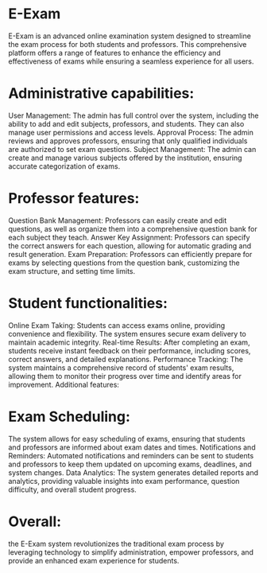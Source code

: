 # E-Exam
E-Exam is an advanced online examination system designed to streamline the exam process for both students and professors. This comprehensive platform offers a range of features to enhance the efficiency and effectiveness of exams while ensuring a seamless experience for all users.

# Administrative capabilities:
User Management: The admin has full control over the system, including the ability to add and edit subjects, professors, and students. They can also manage user permissions and access levels.
Approval Process: The admin reviews and approves professors, ensuring that only qualified individuals are authorized to set exam questions.
Subject Management: The admin can create and manage various subjects offered by the institution, ensuring accurate categorization of exams.

# Professor features:
Question Bank Management: Professors can easily create and edit questions, as well as organize them into a comprehensive question bank for each subject they teach.
Answer Key Assignment: Professors can specify the correct answers for each question, allowing for automatic grading and result generation.
Exam Preparation: Professors can efficiently prepare for exams by selecting questions from the question bank, customizing the exam structure, and setting time limits.

# Student functionalities:
Online Exam Taking: Students can access exams online, providing convenience and flexibility. The system ensures secure exam delivery to maintain academic integrity.
Real-time Results: After completing an exam, students receive instant feedback on their performance, including scores, correct answers, and detailed explanations.
Performance Tracking: The system maintains a comprehensive record of students' exam results, allowing them to monitor their progress over time and identify areas for improvement.
Additional features:

# Exam Scheduling: 
The system allows for easy scheduling of exams, ensuring that students and professors are informed about exam dates and times.
Notifications and Reminders: Automated notifications and reminders can be sent to students and professors to keep them updated on upcoming exams, deadlines, and system changes.
Data Analytics: The system generates detailed reports and analytics, providing valuable insights into exam performance, question difficulty, and overall student progress.

# Overall:
the E-Exam system revolutionizes the traditional exam process by leveraging technology to simplify administration, empower professors, and provide an enhanced exam experience for students.
